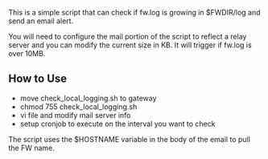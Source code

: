 This is a simple script that can check if fw.log is growing in $FWDIR/log and send an email alert.

You will need to configure the mail portion of the script to reflect a relay server and you can modify the current size in KB. It will trigger if fw.log is over 10MB.

## How to Use ##
 - move check_local_logging.sh to gateway
 - chmod 755 check_local_logging.sh
 - vi file and modify mail server info
 - setup cronjob to execute on the interval you want to check

 The script uses the $HOSTNAME variable in the body of the email to pull the FW name.

 
